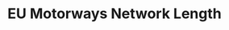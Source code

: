 ---
title: EU Motorways Network Length
herb_id: eurostats_motorways_network
contributors:
- github: emptymalei
  name: LM
data:
- description: ''
  fields:
  - description: The corresponding transport infrastructure
    name: transport_infrastructure
  - description: Country Alpha 2 Code
    name: country
  - description: NUTS 2 Code of the region
    name: nuts_2
  - description: year of the measurement
    name: year
  - description: length of the motorway network
    name: value
  - description: km, unit of length
    name: unit
  format: csv
  name: motorway networks length in unit of km in CSV format
  path: dataset/motorway_network_unit_km.csv
  size: 91K
  updated_at: '2020-04-14'
- description: ''
  fields:
  - description: The corresponding transport infrastructure
    name: transport_infrastructure
  - description: Country Alpha 2 Code
    name: country
  - description: NUTS 2 Code of the region
    name: nuts_2
  - description: year of the measurement
    name: year
  - description: length per area of the motorway network
    name: value
  - description: km per thousand km, unit of length per area
    name: unit
  format: csv
  name: motorway network length per square km in EU in CSV format
  path: dataset/motorway_network_unit_km_per_thousand_square_km.csv
  size: 105K
  updated_at: '2020-04-14'
description: The lengths of motorways in EU by NUTS 2
name: EU Motorways Network Length
references:
- link: https://ec.europa.eu/eurostat/web/transport/data/main-tables
  name: "Raw Data: Motorways network by NUTS 2 regions (tgs00114)\t@ Main Tables @\
    \ Eurostats"
- link: https://ec.europa.eu/eurostat/databrowser/view/tgs00114/default/table?lang=en
  name: Motorways network by NUTS 2 regions (DataBrowser)
- link: https://ec.europa.eu/eurostat/tgm/table.do?tab=table&init=1&language=en&pcode=tgs00114&plugin=1
  name: Motorways network by NUTS 2 regions (Tables, Graphs, Maps)
- link: https://ec.europa.eu/eurostat/cache/metadata/en/reg_tran_esms.htm
  name: 'Metadata Illustration: Regional transport statistics (reg_tran)'
repository: datumorphism/dataset-eu-motorways-network
tags:
- Transportation

---